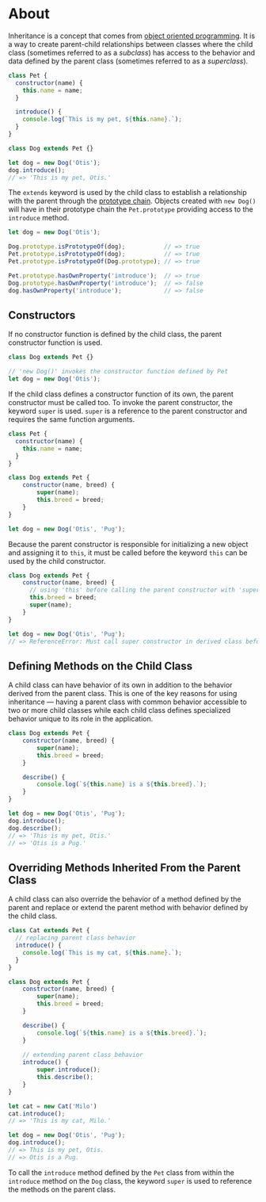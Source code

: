 # About

Inheritance is a concept that comes from [object oriented programming][object-oriented]. It is a way to create 
parent-child relationships between classes where the child class (sometimes referred to as a _subclass_) has access to 
the behavior and data defined by the parent class (sometimes referred to as a _superclass_).

```javascript
class Pet {
  constructor(name) {
    this.name = name;
  }

  introduce() {
    console.log(`This is my pet, ${this.name}.`);
  }
}

class Dog extends Pet {}

let dog = new Dog('Otis');
dog.introduce();
// => 'This is my pet, Otis.'
```

The `extends` keyword is used by the child class to establish a relationship with the parent through the
[prototype chain][prototype-chain]. Objects created with `new Dog()` will have in their prototype chain the
`Pet.prototype` providing access to the `introduce` method.

```javascript
let dog = new Dog('Otis');

Dog.prototype.isPrototypeOf(dog);           // => true
Pet.prototype.isPrototypeOf(dog);           // => true
Pet.prototype.isPrototypeOf(Dog.prototype); // => true

Pet.prototype.hasOwnProperty('introduce');  // => true
Dog.prototype.hasOwnProperty('introduce');  // => false
dog.hasOwnProperty('introduce');            // => false
```

## Constructors
If no constructor function is defined by the child class, the parent constructor function is used.

```javascript
class Dog extends Pet {}

// 'new Dog()' invokes the constructor function defined by Pet
let dog = new Dog('Otis');
```

If the child class defines a constructor function of its own, the parent constructor must be called too. To invoke 
the parent constructor, the keyword `super` is used. `super` is a reference to the parent constructor and requires the 
same function arguments.

```javascript
class Pet {
  constructor(name) {
    this.name = name;
  }
}

class Dog extends Pet {
    constructor(name, breed) {
        super(name);
        this.breed = breed;
    }
}

let dog = new Dog('Otis', 'Pug');
```

Because the parent constructor is responsible for initializing a new object and assigning it to `this`, it must be 
called before the keyword `this` can be used by the child constructor.

```javascript
class Dog extends Pet {
    constructor(name, breed) {
      // using 'this' before calling the parent constructor with 'super'
      this.breed = breed;
      super(name);
    }
}

let dog = new Dog('Otis', 'Pug');
// => ReferenceError: Must call super constructor in derived class before accessing 'this'...

```

## Defining Methods on the Child Class
A child class can have behavior of its own in addition to the behavior derived from the parent class. This is one of the 
key reasons for using inheritance &mdash; having a parent class with common behavior accessible to two or more child 
classes while each child class defines specialized behavior unique to its role in the application.

```javascript
class Dog extends Pet {
    constructor(name, breed) {
        super(name);
        this.breed = breed;
    }

    describe() {
        console.log(`${this.name} is a ${this.breed}.`);
    }
}

let dog = new Dog('Otis', 'Pug');
dog.introduce();
dog.describe();
// => 'This is my pet, Otis.'
// => 'Otis is a Pug.'
```

## Overriding Methods Inherited From the Parent Class
A child class can also override the behavior of a method defined by the parent and replace or extend the parent 
method with behavior defined by the child class.

```javascript
class Cat extends Pet {
  // replacing parent class behavior
  introduce() {
    console.log(`This is my cat, ${this.name}.`);
  }
}

class Dog extends Pet {
    constructor(name, breed) {
        super(name);
        this.breed = breed;
    }

    describe() {
        console.log(`${this.name} is a ${this.breed}.`);
    }
    
    // extending parent class behavior
    introduce() {
        super.introduce();
        this.describe();
    }
}

let cat = new Cat('Milo')
cat.introduce();
// => 'This is my cat, Milo.'

let dog = new Dog('Otis', 'Pug');
dog.introduce();
// => This is my pet, Otis.
// => Otis is a Pug.
```

To call the `introduce` method defined by the `Pet` class from within the `introduce` method on the `Dog` class, 
the keyword `super` is used to reference the methods on the parent class.

[object-oriented]: https://developer.mozilla.org/en-US/docs/Learn/JavaScript/Objects/Object-oriented_JS
[prototype-chain]: https://developer.mozilla.org/en-US/docs/Web/JavaScript/Inheritance_and_the_prototype_chain
